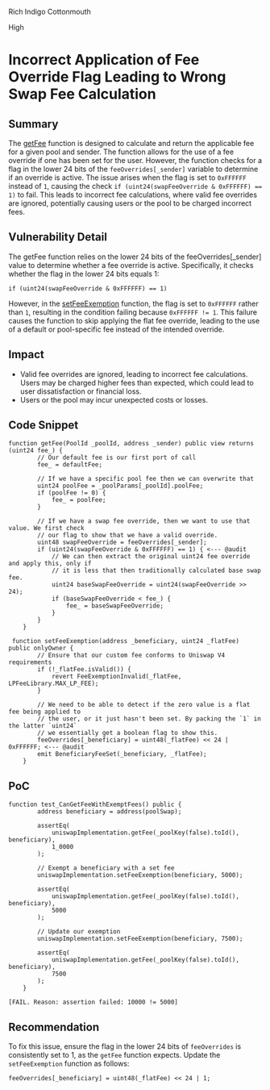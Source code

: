 Rich Indigo Cottonmouth

High

# Incorrect Application of Fee Override Flag Leading to Wrong Swap Fee Calculation

## Summary
The [getFee](https://github.com/sherlock-audit/2024-08-flayer/blob/main/flayer/src/contracts/implementation/UniswapImplementation.sol#L698) function is designed to calculate and return the applicable fee for a given pool and sender. The function allows for the use of a fee override if one has been set for the user. However, the function checks for a flag in the lower 24 bits of the `feeOverrides[_sender]` variable to determine if an override is active. The issue arises when the flag is set to `0xFFFFFF` instead of `1`, causing the check `if (uint24(swapFeeOverride & 0xFFFFFF) == 1)` to fail. This leads to incorrect fee calculations, where valid fee overrides are ignored, potentially causing users or the pool to be charged incorrect fees.
## Vulnerability Detail
The getFee function relies on the lower 24 bits of the feeOverrides[_sender] value to determine whether a fee override is active. Specifically, it checks whether the flag in the lower 24 bits equals 1:
```solidity
if (uint24(swapFeeOverride & 0xFFFFFF) == 1)
```
However, in the [setFeeExemption](https://github.com/sherlock-audit/2024-08-flayer/blob/main/flayer/src/contracts/implementation/UniswapImplementation.sol#L738) function, the flag is set to `0xFFFFFF` rather than `1`, resulting in the condition failing because `0xFFFFFF != 1`. This failure causes the function to skip applying the flat fee override, leading to the use of a default or pool-specific fee instead of the intended override.
## Impact
 * Valid fee overrides are ignored, leading to incorrect fee calculations. Users may be charged higher fees than expected, which could lead to user dissatisfaction or financial loss.
 * Users or the pool may incur unexpected costs or losses.
## Code Snippet
```solidity
function getFee(PoolId _poolId, address _sender) public view returns (uint24 fee_) {
        // Our default fee is our first port of call
        fee_ = defaultFee;

        // If we have a specific pool fee then we can overwrite that
        uint24 poolFee = _poolParams[_poolId].poolFee;
        if (poolFee != 0) {
            fee_ = poolFee;
        }

        // If we have a swap fee override, then we want to use that value. We first check
        // our flag to show that we have a valid override.
        uint48 swapFeeOverride = feeOverrides[_sender];
        if (uint24(swapFeeOverride & 0xFFFFFF) == 1) { <--- @audit 
            // We can then extract the original uint24 fee override and apply this, only if
            // it is less that then traditionally calculated base swap fee.
            uint24 baseSwapFeeOverride = uint24(swapFeeOverride >> 24);
            if (baseSwapFeeOverride < fee_) {
                fee_ = baseSwapFeeOverride;
            }
        }
    }
```
```solidity
 function setFeeExemption(address _beneficiary, uint24 _flatFee) public onlyOwner {
        // Ensure that our custom fee conforms to Uniswap V4 requirements
        if (!_flatFee.isValid()) {
            revert FeeExemptionInvalid(_flatFee, LPFeeLibrary.MAX_LP_FEE);
        }

        // We need to be able to detect if the zero value is a flat fee being applied to
        // the user, or it just hasn't been set. By packing the `1` in the latter `uint24`
        // we essentially get a boolean flag to show this.
        feeOverrides[_beneficiary] = uint48(_flatFee) << 24 | 0xFFFFFF; <--- @audit
        emit BeneficiaryFeeSet(_beneficiary, _flatFee);
    }
```
## PoC
```solidity
function test_CanGetFeeWithExemptFees() public {
        address beneficiary = address(poolSwap);

        assertEq(
            uniswapImplementation.getFee(_poolKey(false).toId(), beneficiary),
            1_0000
        );

        // Exempt a beneficiary with a set fee
        uniswapImplementation.setFeeExemption(beneficiary, 5000);

        assertEq(
            uniswapImplementation.getFee(_poolKey(false).toId(), beneficiary),
            5000
        );

        // Update our exemption
        uniswapImplementation.setFeeExemption(beneficiary, 7500);

        assertEq(
            uniswapImplementation.getFee(_poolKey(false).toId(), beneficiary),
            7500
        );
    }
```
```solidity
[FAIL. Reason: assertion failed: 10000 != 5000]
```

## Recommendation
To fix this issue, ensure the flag in the lower 24 bits of `feeOverrides` is consistently set to 1, as the `getFee` function expects. Update the `setFeeExemption` function as follows:
```solidity
feeOverrides[_beneficiary] = uint48(_flatFee) << 24 | 1;
```